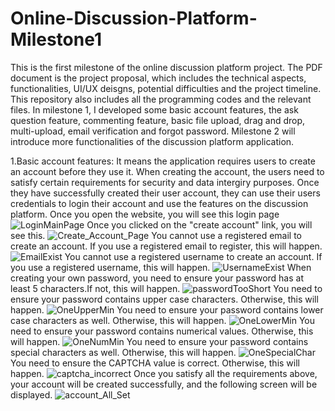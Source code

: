 # Online-Discussion-Platform-Milestone1
This is the first milestone of the online discussion platform project. The PDF document is the project proposal, which includes the technical aspects, functionalities, UI/UX deisgns, potential difficulties and the project timeline. This repository also includes all the programming codes and the relevant files. In milestone 1, I developed some basic account features, the ask question feature, commenting feature, basic file upload, drag and drop, multi-upload, email verification and forgot password. Milestone 2 will introduce more functionalities of the discussion platform application.

1.Basic account features: It means the application requires users to create an account before they use it. When creating the account, the users need to satisfy certain requirements for security and data intergiry purposes. Once they have successfully created their user account, they can use their users credentials to login their account and use the features on the discussion platform. 
Once you open the website, you will see this login page
![LoginMainPage](https://github.com/jefjefhui/Online-Discussion-Platform-Milestone1/assets/73283123/b9dfdc75-e6f6-45ab-8c87-550c9263357a)
Once you clicked on the "create account" link, you will see this.
![Create_Account_Page](https://github.com/jefjefhui/Online-Discussion-Platform-Milestone1/assets/73283123/901ee1e6-8b78-48ea-b630-7a0277cae5f2)
You cannot use a registered email to create an account. If you use a registered email to register, this will happen.
![EmailExist](https://github.com/jefjefhui/Online-Discussion-Platform-Milestone1/assets/73283123/f9d6cd0a-2898-44d8-bf48-a1be677417b7)
You cannot use a registered username to create an account. If you use a registered username, this will happen.
![UsernameExist](https://github.com/jefjefhui/Online-Discussion-Platform-Milestone1/assets/73283123/5c1fb29d-fff5-4c26-9b31-9b00c333b66e)
When creating your own password, you need to ensure your password has at least 5 characters.If not, this will happen.
![passwordTooShort](https://github.com/jefjefhui/Online-Discussion-Platform-Milestone1/assets/73283123/4ffec927-a66e-481d-9501-141815d60bc2)
You need to ensure your password contains upper case characters. Otherwise, this will happen.
![OneUpperMin](https://github.com/jefjefhui/Online-Discussion-Platform-Milestone1/assets/73283123/8d548638-4e34-41c4-a415-6973dabae5a0)
You need to ensure your password contains lower case characters as well. Otherwise, this will happen.
![OneLowerMin](https://github.com/jefjefhui/Online-Discussion-Platform-Milestone1/assets/73283123/8a9e37e3-2f46-4125-b90d-7a35d6771af9)
You need to ensure your password contains numerical values. Otherwise, this will happen.
![OneNumMin](https://github.com/jefjefhui/Online-Discussion-Platform-Milestone1/assets/73283123/c64c48fa-5a73-493e-a211-fd2686479639)
You need to ensure your password contains special characters as well. Otherwise, this will happen.
![OneSpecialChar](https://github.com/jefjefhui/Online-Discussion-Platform-Milestone1/assets/73283123/5e8e1c13-7cc8-43ed-98b6-697ba13a7455)
You need to ensure the CAPTCHA value is correct. Otherwise, this will happen.
![captcha_incorrect](https://github.com/jefjefhui/Online-Discussion-Platform-Milestone1/assets/73283123/6a11da16-1f64-467b-9292-3baa3203315a)
Once you satisfy all the requirements above, your account will be created successfully, and the following screen will be displayed.
![account_All_Set](https://github.com/jefjefhui/Online-Discussion-Platform-Milestone1/assets/73283123/8b98111e-ddd6-431e-859e-8f0776130c41)
